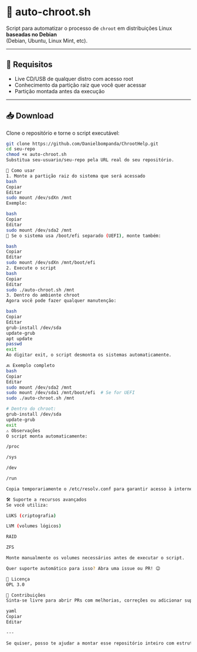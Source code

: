 # 🔧 auto-chroot.sh

Script para automatizar o processo de `chroot` em distribuições Linux **baseadas no Debian**  
(Debian, Ubuntu, Linux Mint, etc).

---

## 📌 Requisitos

- Live CD/USB de qualquer distro com acesso root
- Conhecimento da partição raiz que você quer acessar
- Partição montada antes da execução

---

## 📥 Download

Clone o repositório e torne o script executável:

```bash
git clone https://github.com/Danielbompanda/ChrootHelp.git
cd seu-repo
chmod +x auto-chroot.sh
Substitua seu-usuario/seu-repo pela URL real do seu repositório.

🚀 Como usar
1. Monte a partição raiz do sistema que será acessado
bash
Copiar
Editar
sudo mount /dev/sdXn /mnt
Exemplo:

bash
Copiar
Editar
sudo mount /dev/sda2 /mnt
📌 Se o sistema usa /boot/efi separado (UEFI), monte também:

bash
Copiar
Editar
sudo mount /dev/sdXn /mnt/boot/efi
2. Execute o script
bash
Copiar
Editar
sudo ./auto-chroot.sh /mnt
3. Dentro do ambiente chroot
Agora você pode fazer qualquer manutenção:

bash
Copiar
Editar
grub-install /dev/sda
update-grub
apt update
passwd
exit
Ao digitar exit, o script desmonta os sistemas automaticamente.

🔙 Exemplo completo
bash
Copiar
Editar
sudo mount /dev/sda2 /mnt
sudo mount /dev/sda1 /mnt/boot/efi  # Se for UEFI
sudo ./auto-chroot.sh /mnt

# Dentro do chroot:
grub-install /dev/sda
update-grub
exit
⚠️ Observações
O script monta automaticamente:

/proc

/sys

/dev

/run

Copia temporariamente o /etc/resolv.conf para garantir acesso à internet dentro do chroot.

🛠️ Suporte a recursos avançados
Se você utiliza:

LUKS (criptografia)

LVM (volumes lógicos)

RAID

ZFS

Monte manualmente os volumes necessários antes de executar o script.

Quer suporte automático para isso? Abra uma issue ou PR! 😉

📄 Licença
OPL 3.0

🤝 Contribuições
Sinta-se livre para abrir PRs com melhorias, correções ou adicionar suporte para outras distros!

yaml
Copiar
Editar

---

Se quiser, posso te ajudar a montar esse repositório inteiro com estrutura e `.gitignore` básico. Deseja isso também?

